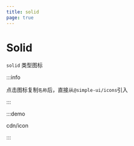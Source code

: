 ```yaml
---
title: solid
page: true
---
```


<script setup>
const demos = import.meta.glob('../../../demos/panda-ui/cdn/*/*.vue')
</script>

# Solid

`solid` 类型图标

:::info

点击图标复制`名称`后，直接从`@simple-ui/icons`引入

:::

:::demo

cdn/icon

:::
